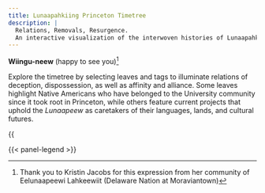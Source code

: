 ```yaml
---
title: Lunaapahkiing Princeton Timetree
description: |
  Relations, Removals, Resurgence.
  An interactive visualization of the interwoven histories of Lunaapahkiing, “the land of the Delaware Lenape,” and the unceded lands of the Princeton University campus.
---
```


<span lang="umu">**Wiingu-neew**</span> (happy to see you)[^1]

Explore the timetree by selecting leaves and tags to illuminate relations of deception, dispossession, as well as affinity and alliance. Some leaves highlight Native Americans who have belonged to the University community since it took root in Princeton, while others feature current projects that uphold the *Lunaapeew* as caretakers of their languages, lands, and cultural futures.


{{<audio src="/lenape-timetree-archive/audio/lunaapahkiing-pronunciation-mosko.mp3" caption="Listen to a pronunciation of *Lunaapahkiing* by Karen Mosko (Lunaape Language Teacher, Munsee-Delaware Nation)" >}}

{{< panel-legend >}}

[^1]: Thank you to Kristin Jacobs for this expression from her community of Eelunaapeewi Lahkeewiit (Delaware Nation at Moraviantown)



